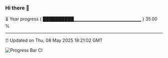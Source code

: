 ### Hi there 👋

⏳ Year progress { ██████████▁▁▁▁▁▁▁▁▁▁▁▁▁▁▁▁▁▁▁▁ } 35.00 %

---

⏰ Updated on Thu, 08 May 2025 18:21:02 GMT

![Progress Bar CI](https://github.com/liununu/liununu/workflows/Progress%20Bar%20CI/badge.svg)
